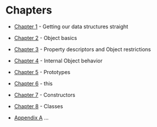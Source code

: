 # Chapters

- [Chapter 1](./chapter-1.md) - Getting our data structures straight
- [Chapter 2](./chapter-2.md) - Object basics
- [Chapter 3](./chapter-3.md) - Property descriptors and Object restrictions
- [Chapter 4](./chapter-4.md) - Internal Object behavior
- [Chapter 5](./chapter-5.md) - Prototypes
- [Chapter 6](./chapter-6.md) - this
- [Chapter 7](./chapter-7.md) - Constructors
- [Chapter 8](./chapter-8.md) - Classes


- [Appendix A](./) ...